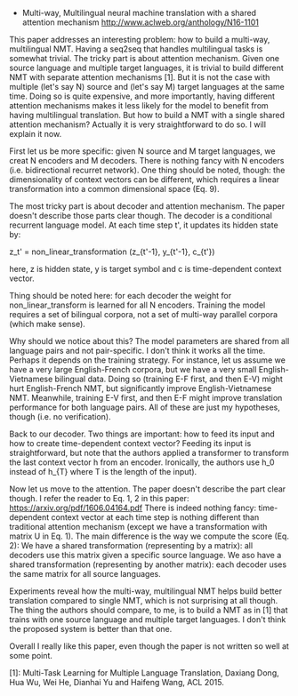 - Multi-way, Multilingual neural machine translation with a shared attention mechanism http://www.aclweb.org/anthology/N16-1101

This paper addresses an interesting problem: how to build a multi-way, multilingual NMT. 
Having a seq2seq that handles multilingual tasks is somewhat trivial. The tricky part is about attention mechanism. Given one source language and multiple target languages, it is trivial to build
different NMT with separate attention mechanisms [1]. But it is not the case with multiple (let's say N) source and (let's say M) target languages at the same time. Doing so is quite expensive, and more importantly, having different attention mechanisms makes it less likely for the model to benefit from having multilingual translation. But how to build a NMT with a single shared attention mechanism? Actually it is very straightforward to do so. I will explain it now.

First let us be more specific: given N source and M target languages, we creat N encoders and M decoders. There is nothing fancy with N encoders (i.e. bidirectional recurret network). One thing should be noted, though: the dimensionality of context vectors can be different, which requires a linear transformation into a common dimensional space (Eq. 9).

The most tricky part is about decoder and attention mechanism. The paper doesn't describe those parts clear though. The decoder is a conditional recurrent language model. At each time step t', it updates its hidden state by:

z_t' = non_linear_transformation (z_{t'-1}, y_{t'-1}, c_{t'})

here, z is hidden state, y is target symbol and c is time-dependent context vector.

Thing should be noted here: for each decoder the weight for non_linear_transform is learned for all N encoders. Training the model requires a set of bilingual corpora, not a set of multi-way parallel corpora (which make sense).

Why should we notice about this? The model parameters are shared from all language pairs and not pair-specific. I don't think it works all the time. Perhaps it depends on the training strategy. For instance, let us assume we have a very large English-French corpora, but we have a very small English-Vietnamese bilingual data. Doing so (training E-F first, and then E-V) might hurt English-French NMT, but significantly improve English-Vietnamese NMT. Meanwhile, training E-V first, and then E-F might improve translation performance for both language pairs. All of these are just my hypotheses, though (i.e. no verification).


Back to our decoder. Two things are important: how to feed its input and how to create time-dependent context vector?
Feeding its input is straightforward, but note that the authors applied a transformer to transform the last context vector h from an encoder. Ironically, the authors use h_0 instead of h_{T} where T is the length of the input).

Now let us move to the attention. The paper doesn't describe the part clear though. I refer the reader to
Eq. 1, 2 in this paper: https://arxiv.org/pdf/1606.04164.pdf There is indeed nothing fancy: time-dependent context vector at each time step is nothing different than traditional attention mechanism (except we have a transformation with matrix U in Eq. 1). The main difference is the way we compute the score (Eq. 2): We have a shared transformation (representing by a matrix): all decoders use this matrix given a specific source language. We aso have a shared transformation (representing by another matrix): each decoder uses the same matrix for all source languages.


Experiments reveal how the multi-way, multilingual NMT helps build better translation compared to single NMT, which is not surprising at all though. The thing the authors should compare, to me, is to build a NMT as in [1] that trains with one source language and multiple target languages. I don't think the proposed system is better than that one.

Overall I really like this paper, even though the paper is not written so well at some point.


[1]: Multi-Task Learning for Multiple Language Translation, Daxiang Dong, Hua Wu, Wei He, Dianhai Yu and Haifeng Wang, ACL 2015.
